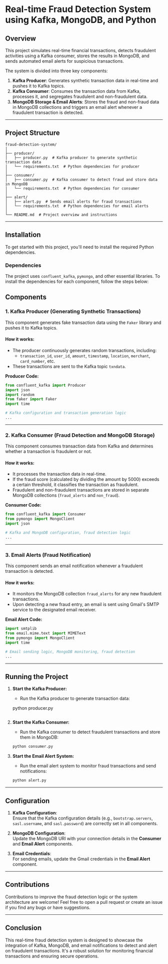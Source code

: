 
# Real-time Fraud Detection System using Kafka, MongoDB, and Python

## Overview

This project simulates real-time financial transactions, detects fraudulent activities using a Kafka consumer, stores the results in MongoDB, and sends automated email alerts for suspicious transactions.

The system is divided into three key components:
1. **Kafka Producer**: Generates synthetic transaction data in real-time and pushes it to Kafka topics.
2. **Kafka Consumer**: Consumes the transaction data from Kafka, processes it, and segregates fraudulent and non-fraudulent data.
3. **MongoDB Storage & Email Alerts**: Stores the fraud and non-fraud data in MongoDB collections and triggers an email alert whenever a fraudulent transaction is detected.

---

## Project Structure

```
fraud-detection-system/
│
├── producer/
│   ├── producer.py  # Kafka producer to generate synthetic transaction data
│   └── requirements.txt  # Python dependencies for producer
│
├── consumer/
│   ├── consumer.py  # Kafka consumer to detect fraud and store data in MongoDB
│   └── requirements.txt  # Python dependencies for consumer
│
├── alert/
│   ├── alert.py  # Sends email alerts for fraud transactions
│   └── requirements.txt  # Python dependencies for email alerts
│
└── README.md  # Project overview and instructions
```

---

## Installation

To get started with this project, you'll need to install the required Python dependencies.

### Dependencies

The project uses `confluent_kafka`, `pymongo`, and other essential libraries. To install the dependencies for each component, follow the steps below:


## Components

### 1. Kafka Producer (Generating Synthetic Transactions)

This component generates fake transaction data using the `Faker` library and pushes it to Kafka topics.

#### How it works:
- The producer continuously generates random transactions, including:
  - `transaction_id`, `user_id`, `amount`, `timestamp`, `location`, `merchant`, `card_number`, etc.
- These transactions are sent to the Kafka topic `txndata`.
  
**Producer Code:**
```python
from confluent_kafka import Producer
import json
import random
from faker import Faker
import time

# Kafka configuration and transaction generation logic
...
```

---

### 2. Kafka Consumer (Fraud Detection and MongoDB Storage)

This component consumes transaction data from Kafka and determines whether a transaction is fraudulent or not.

#### How it works:
- It processes the transaction data in real-time.
- If the fraud score (calculated by dividing the amount by 5000) exceeds a certain threshold, it classifies the transaction as fraudulent.
- Fraudulent and non-fraudulent transactions are stored in separate MongoDB collections (`fraud_alerts` and `non_fraud`).

**Consumer Code:**
```python
from confluent_kafka import Consumer
from pymongo import MongoClient
import json

# Kafka and MongoDB configuration, fraud detection logic
...
```

---

### 3. Email Alerts (Fraud Notification)

This component sends an email notification whenever a fraudulent transaction is detected.

#### How it works:
- It monitors the MongoDB collection `fraud_alerts` for any new fraudulent transactions.
- Upon detecting a new fraud entry, an email is sent using Gmail's SMTP service to the designated email receiver.

**Email Alert Code:**
```python
import smtplib
from email.mime.text import MIMEText
from pymongo import MongoClient
import time

# Email sending logic, MongoDB monitoring, fraud detection
...
```

---

## Running the Project

1. **Start the Kafka Producer:**
    - Run the Kafka producer to generate transaction data:
  
    python producer.py
    ```

2. **Start the Kafka Consumer:**
    - Run the Kafka consumer to detect fraudulent transactions and store them in MongoDB:
    ```bash
    python consumer.py
    ```

3. **Start the Email Alert System:**
    - Run the email alert system to monitor fraud transactions and send notifications:
    ```bash
    python alert.py
    ```

---

## Configuration

1. **Kafka Configuration**:  
    Ensure that the Kafka configuration details (e.g., `bootstrap.servers`, `sasl.username`, and `sasl.password`) are correctly set in all components.

2. **MongoDB Configuration**:  
    Update the MongoDB URI with your connection details in the **Consumer** and **Email Alert** components.

3. **Email Credentials**:  
    For sending emails, update the Gmail credentials in the **Email Alert** component.

---

## Contributions

Contributions to improve the fraud detection logic or the system architecture are welcome! Feel free to open a pull request or create an issue if you find any bugs or have suggestions.


---

## Conclusion

This real-time fraud detection system is designed to showcase the integration of Kafka, MongoDB, and email notifications to detect and alert on fraudulent transactions. It's a robust solution for monitoring financial transactions and ensuring secure operations.
